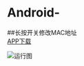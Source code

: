 # Android-
##长按开关修改MAC地址  
[APP下载](https://github.com/869339820/Android-LAN_Wake-_PC/blob/master/app/release/app-release.apk)  

![运行图](https://github.com/869339820/Android-LAN_Wake-_PC/blob/master/app/src/main/res/image/1.jpg?raw=true)  
